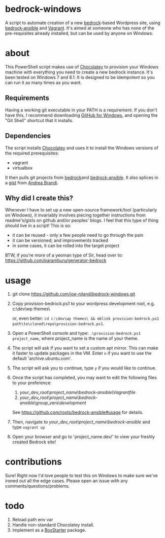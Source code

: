 bedrock-windows
===============

A script to automate creation of a new [bedrock](https://github.com/roots/bedrock)-based Wordpress site, using [bedrock-ansible](https://github.com/roots/bedrock-ansible) and [Vagrant](http://www.vagrantup.com/). It's aimed at someone who has none of the pre-requisites already installed, but can be used by anyone on Windows.

about
=====

This PowerShell script makes use of [Chocolatey](http://chocolatey.org) to provision your Windows machine with everything you need to create a new bedrock instance. It's been tested on Windows 7 and 8.1.
It is designed to be idempotent so you can run it as many times as you want.

Requirements
------------
Having a working git executable in your PATH is a requirement. If you don't have this, I recommend downloading [GitHub for Windows](https://windows.github.com/), and opening the "Git Shell" shortcut that it installs.

Dependencies
--------------
The script installs [Chocolatey](http://chocolatey.org) and uses it to install the Windows versions of the required prerequisites:
* vagrant
* virtualbox
    
It then pulls git projects from [bedrock](https://github.com/roots/bedrock)and [bedrock-ansible](https://github.com/roots/bedrock-ansible). It also splices in a [gist](https://gist.github.com/starise/e90d981b5f9e1e39f632) from [Andrea Brandi](https://github.com/starise).

Why did I create this?
--------------------
Whenever I have to set up a new open-source framework/tool (particularly on Windows), it invariably involves piecing together instructions from readme's/gists on github and/or peoples' blogs. I feel that this type of thing should live in a script! This is so:
* it can be reused - only a few people need to go through the pain
* it can be versioned; and improvements tracked
* in some cases, it can be rolled into the target project

BTW, if you're more of a yeoman type of Sir, head over to: https://github.com/paramburu/generator-bedrock

usage
=====
1. git clone https://github.com/joe-niland/bedrock-windows.git
2. Copy provision-bedrock.ps1 to your wordpress development root, e.g. c:\dev\wp themes\

    or, even better: `cd c:\dev\wp themes\ && mklink provision-bedrock.ps1 path\to\cloned\repo\provision-bedrock.ps1`.

3. Open a PowerShell console and type: `.\provision-bedrock.ps1 project_name`, where project_name is the name of your theme.
4. The script will ask if you want to set a custom apt mirror. This can make it faster to update packages in the VM. Enter `n` if you want to use the default 'archive.ubuntu.com'.
5. The script will ask you to continue, type `y` if you would like to continue.
6. Once the script has completed, you may want to edit the following files to your preference:
   1. _your_dev_root\project_name\bedrock-ansible\Vagrantfile_
   2. _your_dev_root\project_name\bedrock-ansible\group_vars\development_

   See https://github.com/roots/bedrock-ansible#usage for details.
7. Then, navigate to _your_dev_root\project_name\bedrock-ansible_ and type `vagrant up`
8. Open your browser and go to 'project_name.dev/' to view your freshly created Bedrock site!

contributions
=============
Sure! Right now I'd love people to test this on Windows to make sure we've ironed out all the edge cases. Please open an issue with any comments/questions/problems.

todo
====
1. Reload path env var
2. Handle non-standard Chocolatey install.
3. Implement as a [BoxStarter](http://boxstarter.org/) package.
